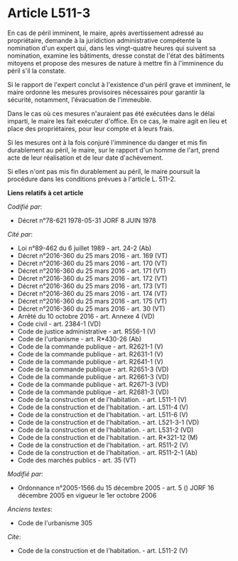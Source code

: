 # Article L511-3

En cas de péril imminent, le maire, après avertissement adressé au propriétaire, demande à la juridiction administrative
compétente la nomination d'un expert qui, dans les vingt-quatre heures qui suivent sa nomination, examine les bâtiments,
dresse constat de l'état des bâtiments mitoyens et propose des mesures de nature à mettre fin à l'imminence du péril s'il la
constate. 

Si le rapport de l'expert conclut à l'existence d'un péril grave et imminent, le maire ordonne les mesures provisoires
nécessaires pour garantir la sécurité, notamment, l'évacuation de l'immeuble. 

Dans le cas où ces mesures n'auraient pas été exécutées dans le délai imparti, le maire les fait exécuter d'office. En ce
cas, le maire agit en lieu et place des propriétaires, pour leur compte et à leurs frais. 

Si les mesures ont à la fois conjuré l'imminence du danger et mis fin durablement au péril, le maire, sur le rapport d'un
homme de l'art, prend acte de leur réalisation et de leur date d'achèvement. 

Si elles n'ont pas mis fin durablement au péril, le maire poursuit la procédure dans les conditions prévues à l'article L.
511-2.

**Liens relatifs à cet article**

_Codifié par_:

  - Décret n°78-621 1978-05-31 JORF 8 JUIN 1978

_Cité par_:

  - Loi n°89-462 du 6 juillet 1989 - art. 24-2 (Ab)
  - Décret n°2016-360 du 25 mars 2016 - art. 169 (VT)
  - Décret n°2016-360 du 25 mars 2016 - art. 170 (VT)
  - Décret n°2016-360 du 25 mars 2016 - art. 171 (VT)
  - Décret n°2016-360 du 25 mars 2016 - art. 172 (VT)
  - Décret n°2016-360 du 25 mars 2016 - art. 173 (VT)
  - Décret n°2016-360 du 25 mars 2016 - art. 174 (VT)
  - Décret n°2016-360 du 25 mars 2016 - art. 175 (VT)
  - Décret n°2016-360 du 25 mars 2016 - art. 30 (VT)
  - Arrêté du 10 octobre 2016 - art. Annexe 4 (VD)
  - Code civil - art. 2384-1 (VD)
  - Code de justice administrative - art. R556-1 (V)
  - Code de l'urbanisme - art. R*430-26 (Ab)
  - Code de la commande publique - art. R2621-1 (V)
  - Code de la commande publique - art. R2631-1 (V)
  - Code de la commande publique - art. R2641-1 (V)
  - Code de la commande publique - art. R2651-3 (VD)
  - Code de la commande publique - art. R2661-3 (VD)
  - Code de la commande publique - art. R2671-3 (VD)
  - Code de la commande publique - art. R2681-3 (VD)
  - Code de la construction et de l'habitation. - art. L511-1 (V)
  - Code de la construction et de l'habitation. - art. L511-4 (V)
  - Code de la construction et de l'habitation. - art. L511-6 (V)
  - Code de la construction et de l'habitation. - art. L521-3-1 (VD)
  - Code de la construction et de l'habitation. - art. L531-2 (VD)
  - Code de la construction et de l'habitation. - art. R*321-12 (M)
  - Code de la construction et de l'habitation. - art. R511-2 (V)
  - Code de la construction et de l'habitation. - art. R511-2-1 (Ab)
  - Code des marchés publics - art. 35 (VT)

_Modifié par_:

  - Ordonnance n°2005-1566 du 15 décembre 2005 - art. 5 () JORF 16 décembre 2005 en vigueur le 1er octobre 2006

_Anciens textes_:

  - Code de l'urbanisme 305

_Cite_:

  - Code de la construction et de l'habitation. - art. L511-2 (V)
